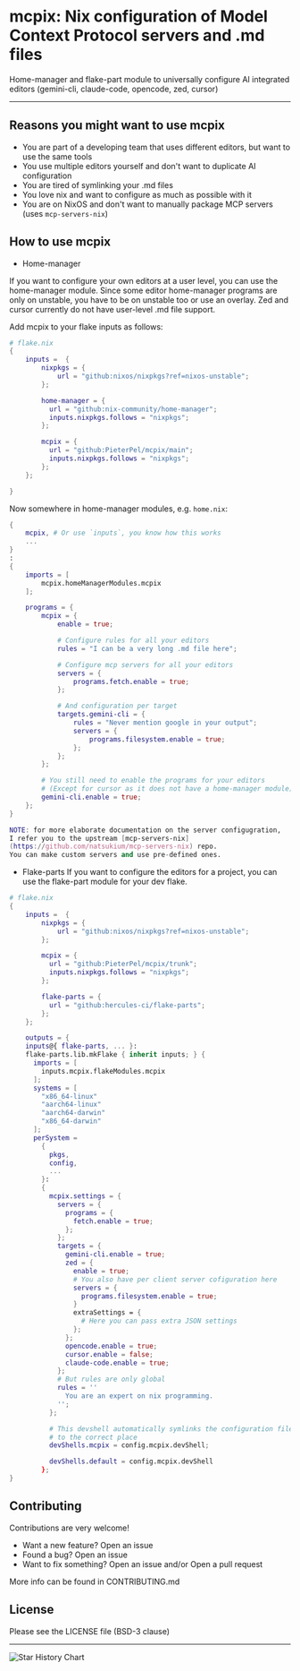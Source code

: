 # mcpix: Nix configuration of Model Context Protocol servers and .md files

Home-manager and flake-part module to universally configure AI integrated editors
(gemini-cli, claude-code, opencode, zed, cursor)

______________________________________________________________________

## Reasons you might want to use mcpix

- You are part of a developing team that uses different editors,
  but want to use the same tools
- You use multiple editors yourself and don't want to duplicate AI configuration
- You are tired of symlinking your .md files
- You love nix and want to configure as much as possible with it
- You are on NixOS and don't want to manually package MCP servers (uses `mcp-servers-nix`)

## How to use mcpix

- Home-manager

If you want to configure your own editors at a user level,
you can use the home-manager module.
Since some editor home-manager programs are only on unstable,
you have to be on unstable too or use an overlay.
Zed and cursor currently do not have user-level .md file support.

Add mcpix to your flake inputs as follows:

```nix
# flake.nix
{
    inputs =  {
        nixpkgs = {
            url = "github:nixos/nixpkgs?ref=nixos-unstable";
        };

        home-manager = {
          url = "github:nix-community/home-manager";
          inputs.nixpkgs.follows = "nixpkgs";
        };

        mcpix = {
          url = "github:PieterPel/mcpix/main";
          inputs.nixpkgs.follows = "nixpkgs";
        };
    };

}

```

Now somewhere in home-manager modules, e.g. `home.nix`:

```nix
{
    mcpix, # Or use `inputs`, you know how this works
    ...
}
:
{
    imports = [
        mcpix.homeManagerModules.mcpix
    ];

    programs = {
        mcpix = {
            enable = true;

            # Configure rules for all your editors
            rules = "I can be a very long .md file here";

            # Configure mcp servers for all your editors
            servers = {
                programs.fetch.enable = true;
            };

            # And configuration per target 
            targets.gemini-cli = {
                rules = "Never mention google in your output";
                servers = {
                    programs.filesystem.enable = true;
                };
            };
        };

        # You still need to enable the programs for your editors
        # (Except for cursor as it does not have a home-manager module)
        gemini-cli.enable = true;
    };
}

NOTE: for more elaborate documentation on the server configugration,
I refer you to the upstream [mcp-servers-nix]
(https://github.com/natsukium/mcp-servers-nix) repo.
You can make custom servers and use pre-defined ones.

```

- Flake-parts
  If you want to configure the editors for a project,
  you can use the flake-part module for your dev flake.

```nix
# flake.nix
{
    inputs =  {
        nixpkgs = {
            url = "github:nixos/nixpkgs?ref=nixos-unstable";
        };

        mcpix = {
          url = "github:PieterPel/mcpix/trunk";
          inputs.nixpkgs.follows = "nixpkgs";
        };

        flake-parts = {
          url = "github:hercules-ci/flake-parts";
        };
    };

    outputs = {
    inputs@{ flake-parts, ... }:
    flake-parts.lib.mkFlake { inherit inputs; } {
      imports = [
        inputs.mcpix.flakeModules.mcpix
      ];
      systems = [
        "x86_64-linux"
        "aarch64-linux"
        "aarch64-darwin"
        "x86_64-darwin"
      ];
      perSystem =
        {
          pkgs,
          config,
          ...
        }:
        {
          mcpix.settings = {
            servers = {
              programs = {
                fetch.enable = true;
              };
            };
            targets = {
              gemini-cli.enable = true;
              zed = {
                enable = true;
                # You also have per client server cofiguration here
                servers = {
                  programs.filesystem.enable = true;
                }
                extraSettings = {
                  # Here you can pass extra JSON settings 
                };
              };
              opencode.enable = true;
              cursor.enable = false;
              claude-code.enable = true;
            };
            # But rules are only global
            rules = ''
              You are an expert on nix programming.
            '';
          };

          # This devshell automatically symlinks the configuration files 
          # to the correct place
          devShells.mcpix = config.mcpix.devShell;

          devShells.default = config.mcpix.devShell
        };
}

```

## Contributing

Contributions are very welcome!

- Want a new feature? Open an issue
- Found a bug? Open an issue
- Want to fix something? Open an issue and/or Open a pull request

More info can be found in CONTRIBUTING.md

## License

Please see the LICENSE file (BSD-3 clause)

______________________________________________________________________

<!-- markdownlint-disable MD033 -->

<picture>
  <source
    media="(prefers-color-scheme: dark)"
    srcset="
      https://api.star-history.com/svg?repos=PieterPel/mcpix&type=Date&theme=dark
    "
  />
  <source
    media="(prefers-color-scheme: light)"
    srcset="
      https://api.star-history.com/svg?repos=PieterPel/mcpix&type=Date
    "
  />
  <img
    alt="Star History Chart"
    src="https://api.star-history.com/svg?repos=PieterPel/mcpix&type=Date"
  />
</picture>
